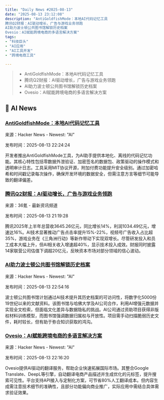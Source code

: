 ```yaml
---
title: "Daily News #2025-08-13"
date: "2025-08-13 23:12:08"
description: "AntiGoldfishMode：本地AI代码记忆工具
腾讯Q2财报：AI驱动增长，广告与游戏业务领跑
AI助力波士顿公共图书馆解锁历史档案
Ovesio：AI赋能跨境电商的多语言解决方案"
tags: 
- "科技巨头"
- "AI应用"
- "AI工具开发"
- "跨境电商工具"

---
```


> - AntiGoldfishMode：本地AI代码记忆工具
> - 腾讯Q2财报：AI驱动增长，广告与游戏业务领跑
> - AI助力波士顿公共图书馆解锁历史档案
> - Ovesio：AI赋能跨境电商的多语言解决方案

## 🤖 AI News

### [AntiGoldfishMode：本地AI代码记忆工具](https://news.ycombinator.com/item?id=44888862)

来源：Hacker News - Newest: "AI"

发布时间：2025-08-13 22:24:24

开发者推出AntiGoldfishMode工具，为AI助手提供本地化、离线的代码记忆功能。其核心特性包括零数据外泄验证、加密签名的数据包、政策驱动的操作模式和透明审计日志。工具采用MIT协议开源，附加付费功能提升安全级别。通过加密哈希和时间戳记录每次操作，确保开发环境的数据安全，但需注意方言等细节可能导致的翻译偏差。

### [腾讯Q2财报：AI驱动增长，广告与游戏业务领跑](https://www.36kr.com/p/3421208612687489)

来源：36氪 - 最新资讯频道

发布时间：2025-08-13 21:19:28

腾讯2025年上半年总营收3645.26亿元，同比增长14%，利润1034.49亿元，增速达16%。AI技术显著推动广告点击率提升15%-22%，视频号广告收入占比超35%，游戏业务在《三角洲行动》等新作带动下实现双增长。尽管研发投入和员工成本大幅上升，但AI相关收入增速超40%，显示技术投入成效。财报同时披露14家联营公司估值下调超20亿元，反映资本市场对部分领域的信心波动。

### [AI助力波士顿公共图书馆解锁历史档案](https://www.npr.org/2025/08/11/nx-s1-5471614/boston-public-library-harvard-ai)

来源：Hacker News - Newest: "AI"

发布时间：2025-08-13 22:54:16

波士顿公共图书馆计划通过AI技术提升其历史档案的可访问性，将数字化5000份19世纪以来的文献资料。该图书馆与哈佛大学及AI公司合作，利用AI增强元数据并实现全文检索，但面临文化差异与数据隐私的挑战。AI公司通过资助项目获得非版权材料训练模型，而图书馆强调数据归属权与开放性。项目需手动扫描脆弱历史文件，耗时较长，但有助于弥合知识获取的鸿沟。

### [Ovesio：AI赋能跨境电商的多语言解决方案](https://ovesio.com/)

来源：Hacker News - Newest: "AI"

发布时间：2025-08-13 22:16:20

Ovesio提供AI驱动的翻译服务，帮助企业快速拓展国际市场。其整合Google Translate、DeepL等引擎，自动翻译电商产品描述并生成优化的元标签，提升搜索可见性。平台支持API接入与定制化方案，可节省80%人工翻译成本。但内容生成需注意技术细节的准确性，且部分功能偏向商业推广，实际应用中需结合具体需求验证效果。
